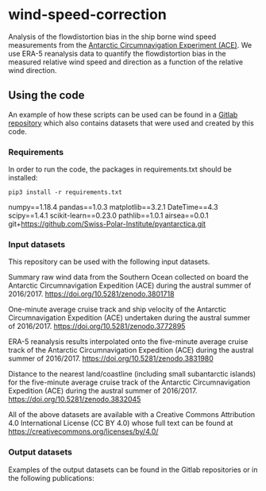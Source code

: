 # wind-speed-correction

Analysis of the flowdistortion bias in the ship borne wind speed measurements from the [Antarctic Circumnavigation Experiment (ACE)](https://doi.org/10.5281/zenodo.1443511). We use ERA-5 reanalysis data to quantify the flowdistortion bias in the measured relative wind speed and direction as a function of the relative wind direction.

## Using the code

An example of how these scripts can be used can be found in a [Gitlab repository](https://renkulab.io/gitlab/ACE-ASAID/wind-speed-correction) which also contains datasets that were used and created by this code.

### Requirements

In order to run the code, the packages in requirements.txt should be installed:

```pip3 install -r requirements.txt```

numpy==1.18.4
pandas==1.0.3
matplotlib==3.2.1
DateTime==4.3
scipy==1.4.1
scikit-learn==0.23.0
pathlib==1.0.1
airsea==0.0.1
git+https://github.com/Swiss-Polar-Institute/pyantarctica.git

### Input datasets

This repository can be used with the following input datasets.

Summary raw wind data from the Southern Ocean collected on board the Antarctic Circumnavigation Expedition (ACE) during the austral summer of 2016/2017. https://doi.org/10.5281/zenodo.3801718

One-minute average cruise track and ship velocity of the Antarctic Circumnavigation Expedition (ACE) undertaken during the austral summer of 2016/2017. https://doi.org/10.5281/zenodo.3772895

ERA-5 reanalysis results interpolated onto the five-minute average cruise track of the Antarctic Circumnavigation Expedition (ACE) during the austral summer of 2016/2017. https://doi.org/10.5281/zenodo.3831980

Distance to the nearest land/coastline (including small subantarctic islands) for the five-minute average cruise track of the Antarctic Circumnavigation Expedition (ACE) during the austral summer of 2016/2017. https://doi.org/10.5281/zenodo.3832045

All of the above datasets are available with a Creative Commons Attribution 4.0 International License (CC BY 4.0) whose full text can be found at https://creativecommons.org/licenses/by/4.0/

### Output datasets

Examples of the output datasets can be found in the Gitlab repositories or in the following publications: 

